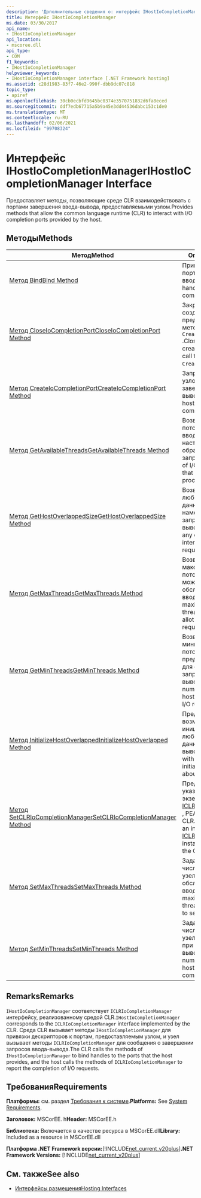 ```yaml
---
description: 'Дополнительные сведения о: интерфейс IHostIoCompletionManager'
title: Интерфейс IHostIoCompletionManager
ms.date: 03/30/2017
api_name:
- IHostIoCompletionManager
api_location:
- mscoree.dll
api_type:
- COM
f1_keywords:
- IHostIoCompletionManager
helpviewer_keywords:
- IHostIoCompletionManager interface [.NET Framework hosting]
ms.assetid: c28d1983-83f7-46e2-990f-dbb9dc07c818
topic_type:
- apiref
ms.openlocfilehash: 30cb0ecbfd9645bc0374e3570751832d6fa8eced
ms.sourcegitcommit: ddf7edb67715a5b9a45e3dd44536dabc153c1de0
ms.translationtype: MT
ms.contentlocale: ru-RU
ms.lasthandoff: 02/06/2021
ms.locfileid: "99708324"
---
```

# <a name="ihostiocompletionmanager-interface"></a><span data-ttu-id="490c5-103">Интерфейс IHostIoCompletionManager</span><span class="sxs-lookup"><span data-stu-id="490c5-103">IHostIoCompletionManager Interface</span></span>

<span data-ttu-id="490c5-104">Предоставляет методы, позволяющие среде CLR взаимодействовать с портами завершения ввода-вывода, предоставляемыми узлом.</span><span class="sxs-lookup"><span data-stu-id="490c5-104">Provides methods that allow the common language runtime (CLR) to interact with I/O completion ports provided by the host.</span></span>  
  
## <a name="methods"></a><span data-ttu-id="490c5-105">Методы</span><span class="sxs-lookup"><span data-stu-id="490c5-105">Methods</span></span>  
  
|<span data-ttu-id="490c5-106">Метод</span><span class="sxs-lookup"><span data-stu-id="490c5-106">Method</span></span>|<span data-ttu-id="490c5-107">Описание</span><span class="sxs-lookup"><span data-stu-id="490c5-107">Description</span></span>|  
|------------|-----------------|  
|[<span data-ttu-id="490c5-108">Метод Bind</span><span class="sxs-lookup"><span data-stu-id="490c5-108">Bind Method</span></span>](ihostiocompletionmanager-bind-method.md)|<span data-ttu-id="490c5-109">Привязывает маркер к порту завершения ввода-вывода.</span><span class="sxs-lookup"><span data-stu-id="490c5-109">Binds a handle to an I/O completion port.</span></span>|  
|[<span data-ttu-id="490c5-110">Метод CloseIoCompletionPort</span><span class="sxs-lookup"><span data-stu-id="490c5-110">CloseIoCompletionPort Method</span></span>](ihostiocompletionmanager-closeiocompletionport-method.md)|<span data-ttu-id="490c5-111">Закрывает порт, созданный с помощью предыдущего вызова метода `CreateIoCompletionPort` .</span><span class="sxs-lookup"><span data-stu-id="490c5-111">Closes a port that was created through an earlier call to `CreateIoCompletionPort`.</span></span>|  
|[<span data-ttu-id="490c5-112">Метод CreateIoCompletionPort</span><span class="sxs-lookup"><span data-stu-id="490c5-112">CreateIoCompletionPort Method</span></span>](ihostiocompletionmanager-createiocompletionport-method.md)|<span data-ttu-id="490c5-113">Запрашивает создание узлом нового порта завершения ввода-вывода.</span><span class="sxs-lookup"><span data-stu-id="490c5-113">Requests that the host create a new I/O completion port.</span></span>|  
|[<span data-ttu-id="490c5-114">Метод GetAvailableThreads</span><span class="sxs-lookup"><span data-stu-id="490c5-114">GetAvailableThreads Method</span></span>](ihostiocompletionmanager-getavailablethreads-method.md)|<span data-ttu-id="490c5-115">Возвращает число потоков завершения ввода-вывода, которые в настоящий момент не обрабатывают запросы.</span><span class="sxs-lookup"><span data-stu-id="490c5-115">Gets the number of I/O completion threads that are not currently processing requests.</span></span>|  
|[<span data-ttu-id="490c5-116">Метод GetHostOverlappedSize</span><span class="sxs-lookup"><span data-stu-id="490c5-116">GetHostOverlappedSize Method</span></span>](ihostiocompletionmanager-gethostoverlappedsize-method.md)|<span data-ttu-id="490c5-117">Возвращает размер любых пользовательских данных, которые узел намеревается добавить к запросам ввода-вывода.</span><span class="sxs-lookup"><span data-stu-id="490c5-117">Gets the size of any custom data the host intends to append to I/O requests.</span></span>|  
|[<span data-ttu-id="490c5-118">Метод GetMaxThreads</span><span class="sxs-lookup"><span data-stu-id="490c5-118">GetMaxThreads Method</span></span>](ihostiocompletionmanager-getmaxthreads-method.md)|<span data-ttu-id="490c5-119">Возвращает максимальное число потоков, которое узел может выделить для обслуживания запросов ввода-вывода.</span><span class="sxs-lookup"><span data-stu-id="490c5-119">Gets the maximum number of threads that the host can allot to service I/O requests.</span></span>|  
|[<span data-ttu-id="490c5-120">Метод GetMinThreads</span><span class="sxs-lookup"><span data-stu-id="490c5-120">GetMinThreads Method</span></span>](ihostiocompletionmanager-getminthreads-method.md)|<span data-ttu-id="490c5-121">Возвращает минимальное число потоков, предоставляемых узлом для обслуживания запросов ввода-вывода.</span><span class="sxs-lookup"><span data-stu-id="490c5-121">Gets the minimum number of threads that the host provides to service I/O requests.</span></span>|  
|[<span data-ttu-id="490c5-122">Метод InitializeHostOverlapped</span><span class="sxs-lookup"><span data-stu-id="490c5-122">InitializeHostOverlapped Method</span></span>](ihostiocompletionmanager-initializehostoverlapped-method.md)|<span data-ttu-id="490c5-123">Предоставляет узлу возможность инициализировать любые пользовательские данные о запросе ввода-вывода.</span><span class="sxs-lookup"><span data-stu-id="490c5-123">Provides the host with an opportunity to initialize any custom data about an I/O request.</span></span>|  
|[<span data-ttu-id="490c5-124">Метод SetCLRIoCompletionManager</span><span class="sxs-lookup"><span data-stu-id="490c5-124">SetCLRIoCompletionManager Method</span></span>](ihostiocompletionmanager-setclriocompletionmanager-method.md)|<span data-ttu-id="490c5-125">Предоставляет узлу указатель интерфейса на экземпляр [ICLRIoCompletionManager](iclriocompletionmanager-interface.md) , РЕАЛИЗУЕМый средой CLR.</span><span class="sxs-lookup"><span data-stu-id="490c5-125">Provides the host with an interface pointer to an [ICLRIoCompletionManager](iclriocompletionmanager-interface.md) instance implemented by the CLR.</span></span>|  
|[<span data-ttu-id="490c5-126">Метод SetMaxThreads</span><span class="sxs-lookup"><span data-stu-id="490c5-126">SetMaxThreads Method</span></span>](ihostiocompletionmanager-setmaxthreads-method.md)|<span data-ttu-id="490c5-127">Задает максимальное число потоков, которое узел запрашивает для обслуживания запросов ввода-вывода.</span><span class="sxs-lookup"><span data-stu-id="490c5-127">Sets the maximum number of threads that the host allots to service I/O requests.</span></span>|  
|[<span data-ttu-id="490c5-128">Метод SetMinThreads</span><span class="sxs-lookup"><span data-stu-id="490c5-128">SetMinThreads Method</span></span>](ihostiocompletionmanager-setminthreads-method.md)|<span data-ttu-id="490c5-129">Задает минимальное число потоков, которое узел должен выделить при завершении ввода-вывода.</span><span class="sxs-lookup"><span data-stu-id="490c5-129">Sets the minimum number of threads that the host should allot to I/O completion.</span></span>|  
  
## <a name="remarks"></a><span data-ttu-id="490c5-130">Remarks</span><span class="sxs-lookup"><span data-stu-id="490c5-130">Remarks</span></span>  

 <span data-ttu-id="490c5-131">`IHostIoCompletionManager` соответствует `ICLRIoCompletionManager` интерфейсу, реализованному средой CLR.</span><span class="sxs-lookup"><span data-stu-id="490c5-131">`IHostIoCompletionManager` corresponds to the `ICLRIoCompletionManager` interface implemented by the CLR.</span></span> <span data-ttu-id="490c5-132">Среда CLR вызывает методы `IHostIoCompletionManager` для привязки дескрипторов к портам, предоставляемым узлом, и узел вызывает методы `ICLRIoCompletionManager` для сообщения о завершении запросов ввода-вывода.</span><span class="sxs-lookup"><span data-stu-id="490c5-132">The CLR calls the methods of `IHostIoCompletionManager` to bind handles to the ports that the host provides, and the host calls the methods of `ICLRIoCompletionManager` to report the completion of I/O requests.</span></span>  
  
## <a name="requirements"></a><span data-ttu-id="490c5-133">Требования</span><span class="sxs-lookup"><span data-stu-id="490c5-133">Requirements</span></span>  

 <span data-ttu-id="490c5-134">**Платформы:** см. раздел [Требования к системе](../../get-started/system-requirements.md).</span><span class="sxs-lookup"><span data-stu-id="490c5-134">**Platforms:** See [System Requirements](../../get-started/system-requirements.md).</span></span>  
  
 <span data-ttu-id="490c5-135">**Заголовок:** MSCorEE. h</span><span class="sxs-lookup"><span data-stu-id="490c5-135">**Header:** MSCorEE.h</span></span>  
  
 <span data-ttu-id="490c5-136">**Библиотека:** Включается в качестве ресурса в MSCorEE.dll</span><span class="sxs-lookup"><span data-stu-id="490c5-136">**Library:** Included as a resource in MSCorEE.dll</span></span>  
  
 <span data-ttu-id="490c5-137">**Платформа .NET Framework версии:**[!INCLUDE[net_current_v20plus](../../../../includes/net-current-v20plus-md.md)]</span><span class="sxs-lookup"><span data-stu-id="490c5-137">**.NET Framework Versions:** [!INCLUDE[net_current_v20plus](../../../../includes/net-current-v20plus-md.md)]</span></span>  
  
## <a name="see-also"></a><span data-ttu-id="490c5-138">См. также</span><span class="sxs-lookup"><span data-stu-id="490c5-138">See also</span></span>

- [<span data-ttu-id="490c5-139">Интерфейсы размещения</span><span class="sxs-lookup"><span data-stu-id="490c5-139">Hosting Interfaces</span></span>](hosting-interfaces.md)
